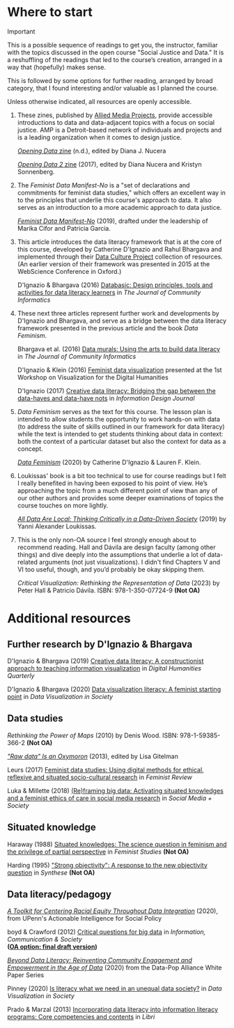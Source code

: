 # Where to start
> [!IMPORTANT]
> This is a possible sequence of readings to get you, the instructor, familiar with the topics discussed in the open course "Social Justice and Data." It is a reshuffling of the readings that led to the course’s creation, arranged in a way that (hopefully) makes sense.
>
> This is followed by some options for further reading, arranged by broad category, that I found interesting and/or valuable as I planned the course.
>
> Unless otherwise indicated, all resources are openly accessible.

1. These zines, published by [Allied Media Projects](https://alliedmedia.org/), provide accessible introductions to data and data-adjacent topics with a focus on social justice. AMP is a Detroit-based network of individuals and projects and is a leading organization when it comes to design justice.

   [*Opening Data* zine](https://detroitcommunitytech.org/?q=content/detroit-digital-justice-coalition-opening-data-zine) (n.d.), edited by Diana J. Nucera

   [*Opening Data 2* zine](https://detroitcommunitytech.org/?q=content/opening-data-2) (2017), edited by Diana Nucera and Kristyn Sonnenberg.

2. The *Feminist Data Manifest-No* is a "set of declarations and commitments for feminist data studies," which offers an excellent way in to the principles that underlie this course's approach to data. It also serves as an introduction to a more academic approach to data justice.

   [*Feminist Data Manifest-No*](https://www.manifestno.com/) (2019), drafted under the leadership of Marika Cifor and Patricia Garcia.

3. This article introduces the data literacy framework that is at the core of this course, developed by Catherine D'Ignazio and Rahul Bhargava and implemented through their [Data Culture Project](https://databasic.io/en/culture/) collection of resources. (An earlier version of their framework was presented in 2015 at the WebScience Conference in Oxford.)

   D'Ignazio & Bhargava (2016) [Databasic: Design principles, tools and activities for data literacy learners](https://doi.org/10.15353/joci.v12i3.3280) in *The Journal of Community Informatics*

4. These next three articles represent further work and developments by D'Ignazio and Bhargava, and serve as a bridge between the data literacy framework presented in the previous article and the book *Data Feminism*.

   Bhargava et al. (2016) [Data murals: Using the arts to build data literacy](https://doi.org/10.15353/joci.v12i3.3285) in *The Journal of Community Informatics*

   D'Ignazio & Klein (2016) [Feminist data visualization](https://vis4dh.dbvis.de/papers/2016/Feminist%20Data%20Visualization.pdf) presented at the 1st Workshop on Visualization for the Digital Humanities

   D'Ignazio (2017) [Creative data literacy: Bridging the gap between the data-haves and data-have nots](https://doi.org/10.1075/idj.23.1.03dig) in *Information Design Journal*

5. *Data Feminism* serves as the text for this course. The lesson plan is intended to allow students the opportunity to work hands-on with data (to address the suite of skills outlined in our framework for data literacy) while the text is intended to get students thinking about data in context: both the context of a particular dataset but also the context for data as a concept.

   [*Data Feminism*](https://data-feminism.mitpress.mit.edu/) (2020) by Catherine D'Ignazio & Lauren F. Klein.

6. Loukissas' book is a bit too technical to use for course readings but I felt I really benefited in having been exposed to his point of view. He’s approaching the topic from a much different point of view than any of our other authors and provides some deeper examinations of topics the course touches on more lightly.

   [*All Data Are Local: Thinking Critically in a Data-Driven Society*](https://doi.org/10.7551/mitpress/11543.001.0001) (2019) by Yanni Alexander Loukissas.

7. This is the only non-OA source I feel strongly enough about to recommend reading. Hall and Dávila are design faculty (among other things) and dive deeply into the assumptions that underlie a lot of data-related arguments (not just visualizations). I didn't find Chapters V and VI too useful, though, and you’d probably be okay skipping them.

   *Critical Visualization: Rethinking the Representation of Data* (2023) by Peter Hall & Patricio Dávila. ISBN: 978-1-350-07724-9 **(Not OA)**

# Additional resources
## Further research by D'Ignazio & Bhargava
D'Ignazio & Bhargava (2019) [Creative data literacy: A constructionist approach to teaching information visualization](http://www.digitalhumanities.org/dhq/vol/12/4/000403/000403.html) in *Digital Humanities Quarterly*

D'Ignazio & Bhargava (2020) [Data visualization literacy: A feminist starting point](https://doi.org/10.2307/j.ctvzgb8c7.19) in *Data Visualization in Society*

## Data studies

*Rethinking the Power of Maps* (2010) by Denis Wood. ISBN: 978-1-59385-366-2 **(Not OA)**

[*"Raw data" Is an Oxymoron*](https://doi.org/10.7551/mitpress/9302.001.0001) (2013), edited by Lisa Gitelman

Leurs (2017) [Feminist data studies: Using digital methods for ethical, reflexive and situated socio-cultural research](https://dspace.library.uu.nl/handle/1874/360380) in *Feminist Review*

Luka & Millette (2018) [(Re)framing big data: Activating situated knowledges and a feminist ethics of care in social media research](https://doi.org/10.1177/2056305118768297) in *Social Media + Society*

## Situated knowledge

Haraway (1988) [Situated knowledges: The science question in feminism and the privilege of partial perspective](https://doi.org/10.2307/3178066) in *Feminist Studies* **(Not OA)**

Harding (1995) ["Strong objectivity": A response to the new objectivity question](https://doi.org/10.1007/BF01064504) in *Synthese* **(Not OA)**

## Data literacy/pedagogy

[*A Toolkit for Centering Racial Equity Throughout Data Integration*](https://aisp.upenn.edu/centering-equity/) (2020), from UPenn's Actionable Intelligence for Social Policy

boyd & Crawford (2012) [Critical questions for big data](https://doi.org/10.1080/1369118X.2012.678878) in *Information, Communication & Society*  
**([OA option: final draft version](http://www.danah.org/papers/2012/BigData-ICS-Draft.pdf))**

[*Beyond Data Literacy: Reinventing Community Engagement and Empowerment in the Age of Data*](https://datapopalliance.org/publications/beyond-data-literacy-reinventing-community-engagement-and-empowerment-in-the-age-of-data/) (2020) from the Data-Pop Alliance White Paper Series

Pinney (2020) [Is literacy what we need in an unequal data society?](https://doi.org/10.2307/j.ctvzgb8c7.20) in *Data Visualization in Society*

Prado & Marzal (2013) [Incorporating data literacy into information literacy programs: Core competencies and contents](http://hdl.handle.net/10016/27173) in *Libri*
